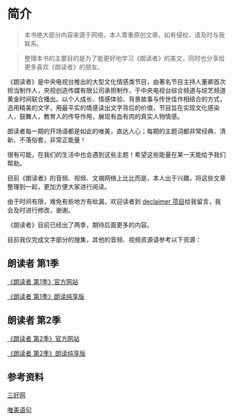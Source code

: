 # 简介

> 本书绝大部分内容来源于网络，本人尊重原创文章，如有侵权，请及时与我联系。  

> 整理本书的主要目的是为了能更好地学习《朗读者》的美文，同时也分享给更多喜欢《朗读者》的朋友。

《朗读者》是中央电视台推出的大型文化情感类节目，由著名节目主持人董卿首次担当制作人，央视创造传媒有限公司承担制作，于中央电视台综合频道与综艺频道黄金时间联合播出。以个人成长、情感体验、背景故事与传世佳作相结合的方式，选用精美的文字，用最平实的情感读出文字背后的价值，节目旨在实现文化感染人，鼓舞人，教育人的传导作用，展现有血有肉的真实人物情感。

朗读者每一期的开场语都是如此的唯美，直达人心；每期的主题词都非常经典、清新、不落俗套，非常正能量！

很有可能，在我们的生活中也会遇到这些主题！希望这些能量在某一天能给予我们帮助。

目前《朗读者》的音频、视频、文摘网络上比比而是，本人出于兴趣，将这些文章整理到一起，更加方便大家进行阅读。

由于时间有限，难免有些地方有纰漏，欢迎读者到 [declaimer 项目](https://github.com/bjddd192/declaimer)给我留言，我会及时进行修改，谢谢。

《朗读者》目前已经出了两季，期待后面更多的内容。

目前我仅完成文字部分的搜集，其他的音频、视频资源请参考以下资源：

## 朗读者 第1季

[《朗读者 第1季》官方网站](http://tv.cctv.com/lm/ldz/)

[《朗读者 第1季》朗读纯享版](https://www.ximalaya.com/renwen/6770360/)

## 朗读者 第2季

[《朗读者 第2季》官方网站](http://tv.cctv.com/lm/ldz2/)

[《朗读者 第2季》朗读纯享版](https://www.ximalaya.com/renwen/15388579/)

## 参考资料

[三好网](http://toutiao.sanhao.com/)

[唯美语句](http://www.weimeiyuju.com/)



